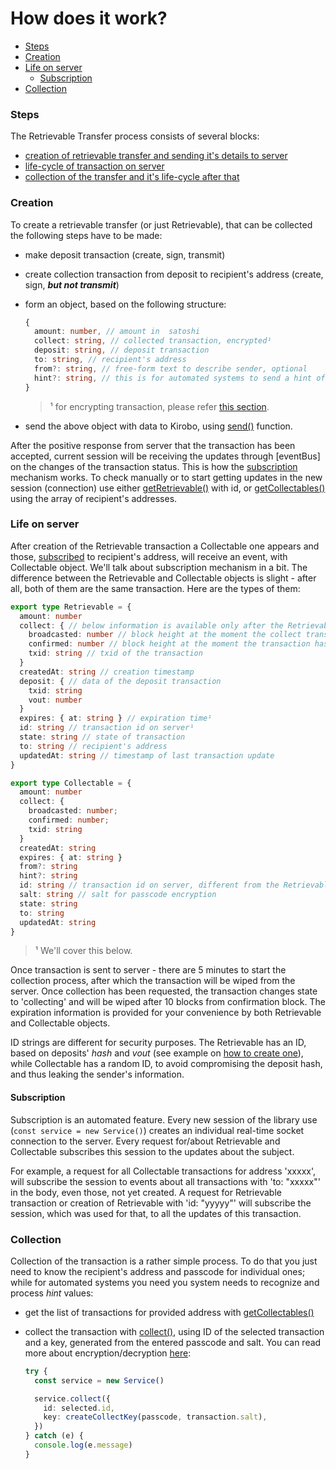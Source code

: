 # How does it work?

- [Steps](#Steps)
- [Creation](#Creation)
- [Life on server](#Life-on-server)
  - [Subscription](#Subscription)
- [Collection](#Collection)

### Steps

The Retrievable Transfer process consists of several blocks:
- [ creation of retrievable transfer and sending it's details to server ](#Creation)
- [ life-cycle of transaction on server ](#Life-on-server)
- [ collection of the transfer and it's life-cycle after that ](#Collection)


### Creation

To create a retrievable transfer (or just Retrievable), that can be collected the following steps have to be made:

- make deposit transaction (create, sign, transmit)
- create collection transaction from deposit to recipient's address (create, sign, ___but not transmit___)
- form an object, based on the following structure:

  ```TypeScript
  {
    amount: number, // amount in  satoshi
    collect: string, // collected transaction, encrypted¹
    deposit: string, // deposit transaction
    to: string, // recipient's address
    from?: string, // free-form text to describe sender, optional
    hint?: string, // this is for automated systems to send a hint of passcode to use, thus not revealing either passcode or logic to the Kirobo, optional
  }
  ```
  > ¹ for encrypting transaction, please refer [this section](encryption.md).

- send the above object with data to Kirobo, using [send()](endpoints.md#async-___send()___) function.

After the positive response from server that the transaction has been accepted, current session will be receiving the updates through [eventBus] on the changes of the transaction status. This is how the [subscription](#Subscription) mechanism works.
To check manually or to start getting updates in the new session (connection) use either [getRetrievable()](endpoints.md#async-___getRetrievable()___) with id, or [getCollectables()](endpoints.md#async-___getCollectables()___) using the array of recipient's addresses.

### Life on server

After creation of the Retrievable transaction a Collectable one appears and those, [subscribed](#Subscription) to recipient's address, will receive an event, with Collectable object. We'll talk about subscription mechanism in a bit. The difference between the Retrievable and Collectable objects is slight - after all, both of them are the same transaction. Here are the types of them:

```TypeScript
export type Retrievable = {
  amount: number
  collect: { // below information is available only after the Retrievable Transfer has been collected
    broadcasted: number // block height at the moment the collect transaction has been broadcasted
    confirmed: number // block height at the moment the transaction has been confirmed
    txid: string // txid of the transaction
  }
  createdAt: string // creation timestamp
  deposit: { // data of the deposit transaction
    txid: string
    vout: number
  }
  expires: { at: string } // expiration time¹
  id: string // transaction id on server¹
  state: string // state of transaction
  to: string // recipient's address
  updatedAt: string // timestamp of last transaction update
}

export type Collectable = {
  amount: number
  collect: {
    broadcasted: number;
    confirmed: number;
    txid: string
  }
  createdAt: string
  expires: { at: string }
  from?: string
  hint?: string
  id: string // transaction id on server, different from the Retrievable one¹
  salt: string // salt for passcode encryption
  state: string
  to: string
  updatedAt: string
}
```
> ¹ We'll cover this below.

Once transaction is sent to server - there are 5 minutes to start the collection process, after which the transaction will be wiped from the server. Once collection has been requested, the transaction changes state to 'collecting' and will be wiped after 10 blocks from confirmation block. The expiration information is provided for your convenience by both Retrievable and Collectable objects.

ID strings are different for security purposes. The Retrievable has an ID, based on deposits' _hash_ and _vout_ (see example on [how to create one]()), while Collectable has a random ID, to avoid compromising the deposit hash, and thus leaking the sender's information.

#### Subscription

Subscription is an automated feature. Every new session of the library use (```const service = new Service()```) creates an individual real-time socket connection to the server. Every request for/about Retrievable and Collectable subscribes this session to the updates about the subject.

For example, a request for all Collectable transactions for address 'xxxxx', will subscribe the session to events about all transactions with 'to: "xxxxx"' in the body, even those, not yet created. A request for Retrievable transaction or creation of Retrievable with 'id: "yyyyy"' will subscribe the session, which was used for that, to all the updates of this transaction.

### Collection

Collection of the transaction is a rather simple process. To do that you just need to know the recipient's address and passcode for individual ones; while for automated systems you need you system needs to recognize and process _hint_ values:

- get the list of transactions for provided address  with [getCollectables()](endpoints.md#async-___getCollectables()___)
- collect the transaction with [collect()](endpoints.md#async-___collect()___), using ID of the selected transaction and a key, generated from the entered passcode and salt. You can read more about encryption/decryption [here](encryption.md):

  ```TypeScript
  try {
    const service = new Service()

    service.collect({
      id: selected.id,
      key: createCollectKey(passcode, transaction.salt),
    })
  } catch (e) {
    console.log(e.message)
  }
  ```